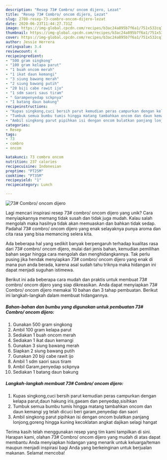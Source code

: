 ```yaml
---
description: "Resep 73# Combro/ oncom dijero, Lezat"
title: "Resep 73# Combro/ oncom dijero, Lezat"
slug: 2708-resep-73-combro-oncom-dijero-lezat
date: 2020-06-23T11:44:27.731Z
image: https://img-global.cpcdn.com/recipes/b3ac24a895b7f6a1/751x532cq70/73-combro-oncom-dijero-foto-resep-utama.jpg
thumbnail: https://img-global.cpcdn.com/recipes/b3ac24a895b7f6a1/751x532cq70/73-combro-oncom-dijero-foto-resep-utama.jpg
cover: https://img-global.cpcdn.com/recipes/b3ac24a895b7f6a1/751x532cq70/73-combro-oncom-dijero-foto-resep-utama.jpg
author: Jessie Herrera
ratingvalue: 3.4
reviewcount: 4
recipeingredient:
- "500 gram singkong"
- "100 gram kelapa parut"
- "1 buah oncom merah"
- "1 ikat daun kemangi"
- "3 siung bawang merah"
- "2 siung bawang putih"
- "20 biji cabe rawit ijo"
- "1 sdm saori saus tiram"
- " Garampenyedap sckpnya"
- "1 batang daun bakung"
recipeinstructions:
- "Kupas singkong,cuci bersih parut kemudian peras campurkan dengan kelapa parut,daun hakung iris,gaeam dan penyedap,sisihkan"
- "Tumbuk semua bumbu tumis hingga matang tambahkan oncom dan daun kemangi yg telah dicuci beri garam,penyedap dan saori"
- "Ambil singkong parut pipihkan isi dengan oncom bulatkan panjang lonjong,goreng hingga kuning kecoklatan angkat dajikan selagi hangat"
categories:
- Resep
tags:
- 73
- combro
- oncom

katakunci: 73 combro oncom 
nutrition: 237 calories
recipecuisine: Indonesian
preptime: "PT25M"
cooktime: "PT35M"
recipeyield: "1"
recipecategory: Lunch

---
```



![73# Combro/ oncom dijero](https://img-global.cpcdn.com/recipes/b3ac24a895b7f6a1/751x532cq70/73-combro-oncom-dijero-foto-resep-utama.jpg)

Lagi mencari inspirasi resep 73# combro/ oncom dijero yang unik? Cara menyiapkannya memang tidak susah dan tidak juga mudah. Kalau salah mengolah maka hasilnya tidak akan memuaskan dan bahkan tidak sedap. Padahal 73# combro/ oncom dijero yang enak selayaknya punya aroma dan cita rasa yang bisa memancing selera kita.



Ada beberapa hal yang sedikit banyak berpengaruh terhadap kualitas rasa dari 73# combro/ oncom dijero, mulai dari jenis bahan, kemudian pemilihan bahan segar hingga cara mengolah dan menghidangkannya. Tak perlu pusing jika hendak menyiapkan 73# combro/ oncom dijero yang enak di mana pun anda berada, karena asal sudah tahu triknya maka hidangan ini dapat menjadi suguhan istimewa.


Berikut ini ada beberapa cara mudah dan praktis untuk membuat 73# combro/ oncom dijero yang siap dikreasikan. Anda dapat menyiapkan 73# Combro/ oncom dijero memakai 10 bahan dan 3 tahap pembuatan. Berikut ini langkah-langkah dalam membuat hidangannya.

<!--inarticleads1-->

##### Bahan-bahan dan bumbu yang digunakan untuk pembuatan 73# Combro/ oncom dijero:

1. Gunakan 500 gram singkong
1. Ambil 100 gram kelapa parut
1. Sediakan 1 buah oncom merah
1. Sediakan 1 ikat daun kemangi
1. Gunakan 3 siung bawang merah
1. Siapkan 2 siung bawang putih
1. Gunakan 20 biji cabe rawit ijo
1. Ambil 1 sdm saori saus tiram
1. Ambil  Garam,penyedap sckpnya
1. Sediakan 1 batang daun bakung




<!--inarticleads2-->

##### Langkah-langkah membuat 73# Combro/ oncom dijero:

1. Kupas singkong,cuci bersih parut kemudian peras campurkan dengan kelapa parut,daun hakung iris,gaeam dan penyedap,sisihkan
1. Tumbuk semua bumbu tumis hingga matang tambahkan oncom dan daun kemangi yg telah dicuci beri garam,penyedap dan saori
1. Ambil singkong parut pipihkan isi dengan oncom bulatkan panjang lonjong,goreng hingga kuning kecoklatan angkat dajikan selagi hangat




Terima kasih telah menggunakan resep yang tim kami tampilkan di sini. Harapan kami, olahan 73# Combro/ oncom dijero yang mudah di atas dapat membantu Anda menyiapkan hidangan yang menarik untuk keluarga/teman maupun menjadi inspirasi bagi Anda yang berkeinginan untuk berjualan makanan. Selamat mencoba!
